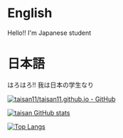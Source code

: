 # English
Hello!! I'm Japanese student
# 日本語
はろはろ!! 我は日本の学生なり



[![taisan11/taisan11.github.io - GitHub](https://gh-card.dev/repos/taisan11/taisan11.github.io.svg)](https://github.com/taisan11/taisan11.github.io)

[![taisan GitHub stats](https://github-readme-stats.vercel.app/api?username=taisan11&theme=vue-dark&show_icons=true)](https://github.com/mo-ri-regen/github-readme-stats)

[![Top Langs](https://github-readme-stats.vercel.app/api/top-langs/?username=taisan11&theme=vue-dark&show_icons=true&layout=compact)](https://github.com/mo-ri-regen/github-readme-stats)

<!---
taisan11/taisan11 is a ✨ special ✨ repository because its `README.md` (this file) appears on your GitHub profile.
You can click the Preview link to take a look at your changes.
--->
